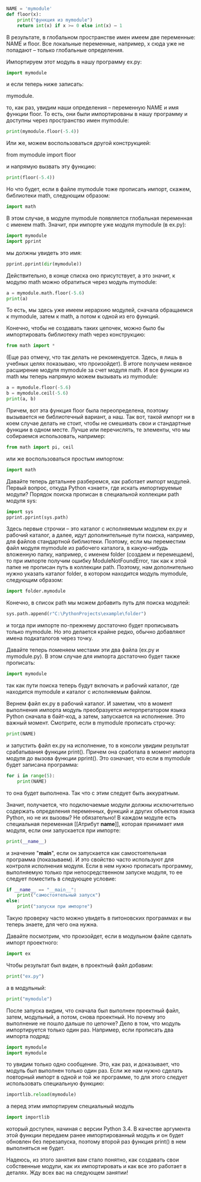 ```py
NAME = 'mymodule'
def floor(x):
    print("функция из mymodule")
    return int(x) if x >= 0 else int(x) – 1
```

В результате, в глобальном пространстве имен имеем две переменные: NAME и floor. Все локальные переменные, например, x сюда уже не попадают – только глобальные определения.

Импортируем этот модуль в нашу программу ex.py:
```py
import mymodule
```

и если теперь ниже записать:

mymodule.

то, как раз, увидим наши определения – переменную NAME и имя функции floor. То есть, они были импортированы в нашу программу и доступны через пространство имен mymodule:
```py
print(mymodule.floor(-5.4))
```
Или же, можем воспользоваться другой конструкцией:

from mymodule import floor

и напрямую вызвать эту функцию:

```py
print(floor(-5.4))
```
Но что будет, если в файле mymodule тоже прописать импорт, скажем, библиотеки math, следующим образом:

```py
import math
```
В этом случае, в модуле mymodule появляется глобальная переменная с именем math. Значит, при импорте уже модуля mymodule (в ex.py):

```py
import mymodule
import pprint
```

мы должны увидеть это имя:

```py
pprint.pprint(dir(mymodule))
```
Действительно, в конце списка оно присутствует, а это значит, к модулю math можно обратиться через модуль mymodule:

```py
a = mymodule.math.floor(-5.6)
print(a)
```

То есть, мы здесь уже имеем иерархию модулей, сначала обращаемся к mymodule, затем к math, а потом к одной из его функций.

Конечно, чтобы не создавать таких цепочек, можно было бы импортировать библиотеку math через конструкцию:
```py
from math import *
```

(Еще раз отмечу, что так делать не рекомендуется. Здесь, я лишь в учебных целях показываю, что произойдет). В итоге получаем неявное расширение модуля mymodule за счет модуля math. И все функции из math мы теперь напрямую можем вызывать из mymodule:

```py
a = mymodule.floor(-5.6)
b = mymodule.ceil(-5.6)
print(a, b)
```

Причем, вот эта функция floor была переопределена, поэтому вызывается не библиотечный вариант, а наш. Так вот, такой импорт ни в коем случае делать не стоит, чтобы не смешивать свои и стандартные функции в одном месте. Лучше или перечислять, те элементы, что мы собираемся использовать, например:

```py
from math import pi, ceil
```

или же воспользоваться простым импортом:
```py
import math
```

Давайте теперь детальнее разберемся, как работает импорт модулей. Первый вопрос, откуда Python «знает», где искать импортируемые модули? Порядок поиска прописан в специальной коллекции path модуля sys:

```py
import sys
pprint.pprint(sys.path)
```

Здесь первые строчки – это каталог с исполняемым модулем ex.py и рабочий каталог, а далее, идут дополнительные пути поиска, например, для файлов стандартной библиотеки. Поэтому, если мы переместим файл модуля mymodule из рабочего каталога, в какую-нибудь вложенную папку, например, с именем folder (создаем и перемещаем), то при импорте получим ошибку ModuleNotFoundError, так как к этой папке не прописан путь в коллекции path. Поэтому, нам дополнительно нужно указать каталог folder, в котором находится модуль mymodule, следующим образом:

```py
import folder.mymodule
```

Конечно, в список path мы можем добавить путь для поиска модулей:

```py
sys.path.append(r"C:\PythonProjects\example\folder")
```

и тогда при импорте по-прежнему достаточно будет прописывать только mymodule. Но это делается крайне редко, обычно добавляют имена подкаталогов через точку.

Давайте теперь поменяем местами эти два файла (ex.py и mymodule.py). В этом случае для импорта достаточно будет также прописать:
```py
import mymodule
```
так как пути поиска теперь будут включать и рабочий каталог, где находится mymodule и каталог с исполняемым файлом.

Вернем файл ex.py в рабочий каталог. И заметим, что в момент выполнения импорта модуль преобразуется интерпретатором языка Python сначала в байт-код, а затем, запускается на исполнение. Это важный момент. Смотрите, если в mymodule прописать строчку:
```py
print(NAME)
```

и запустить файл ex.py на исполнение, то в консоли увидим результат срабатывания функции print(). Причем она сработала в момент импорта модуля до вызова функции pprint(). Это означает, что если в mymodule будет записана программа:

```py
for i in range(5):
    print(NAME)
```
то она будет выполнена. Так что с этим следует быть аккуратным.

Значит, получается, что подключаемые модули должны исключительно содержать определения переменных, функций и других объектов языка Python, но не их вызовы? Не обязательно! В каждом модуле есть специальная переменная [[Атрибут __name__]], которая принимает имя модуля, если они запускается при импорте:

```py
print(__name__)
```
и значение "__main__", если он запускается как самостоятельная программа (показываем). И это свойство часто используют для контроля исполнения модуля. Если в нем нужно прописать программу, выполняемую только при непосредственном запуске модуля, то ее следует поместить в следующее условие:

```py
if __name__ == "__main__":
    print("самостоятельный запуск")
else:
    print("запуски при импорте")
```
Такую проверку часто можно увидеть в питоновских программах и вы теперь знаете, для чего она нужна.

Давайте посмотрим, что произойдет, если в модульном файле сделать импорт проектного:

```py
import ex
```

Чтобы результат был виден, в проектный файл добавим:

```py
print("ex.py")
```
а в модульный:

```py
print("mymodule")
```

После запуска видим, что сначала был выполнен проектный файл, затем, модульный, а потом, снова проектный. Но почему это выполнение не пошло дальше по цепочке? Дело в том, что модуль импортируется только один раз. Например, если прописать два импорта подряд:

```py
import mymodule
import mymodule
```

то увидим только одно сообщение. Это, как раз, и доказывает, что модуль был выполнен только один раз. Если же нам нужно сделать повторный импорт в одной и той же программе, то для этого следует использовать специальную функцию:

```py
importlib.reload(mymodule)
```

а перед этим импортируем специальный модуль

```py
import importlib
```

который доступен, начиная с версии Python 3.4. В качестве аргумента этой функции передаем ранее импортированный модуль и он будет обновлен без перезапуска, поэтому второй раз функция print() в нем выполняться не будет.

Надеюсь, из этого занятия вам стало понятно, как создавать свои собственные модули, как их импортировать и как все это работает в деталях. Жду всех вас на следующем занятии!

